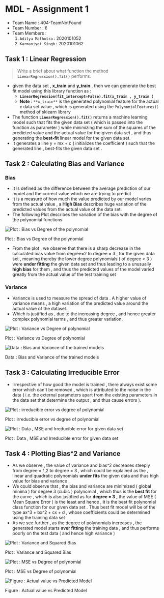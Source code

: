 # MDL - Assignment 1

- Team Name : 404-TeamNotFound
- Team Number : 6
- Team Members :
    1. `Aditya Malhotra` : 2020101052
    2. `Karmanjyot Singh` : 2020101062

## Task 1 : Linear Regression

> Write a brief about what function the method **`LinearRegression().fit()`** performs.
> 
- given the data set , **x_train** and **y_train** , then we can generate the best fit model using this library function as :
    - **`LinearRegression(fit_intercept=False).fit(x_train , y_train )`**
    - **Note** : `**x_train**` is the generated polynomial feature for the actual `x` data set value , which is generated using the `PolynomialFeatures()` method of sklearn library
- The function **`LinearRegression().fit()`**  returns  a machine learning model such that fits the given data set ( which is passed into the function as parameter ) while minimizing the sum of the squares of the predicted value and the actual value for the given data set , and thus generating the **best-fit** linear model for the given data set.
- It generates a line y = mx + c ( initializes the coefficient ) such that the generated line , best-fits the given data set .

## Task 2 : Calculating Bias and Variance

### Bias

- It is defined as the difference between the average prediction of our model and
the correct value which we are trying to predict
- It is a measure of how much the value predicted by our model varies from the actual value , a **High Bias** describes huge variation of the predicted values from the actual value of the data set.
- The following Plot describes the variation of the bias with the degree of the polynomial functions

![Plot : Bias vs Degree of the polynomial](MDL%20-%20Assignment%201%20626e44f02cd9404eaa57be9808810c05/biasPlot.png)

Plot : Bias vs Degree of the polynomial

- From the plot , we observe that there is a sharp decrease in the calculated bias value from degree=2 to degree = 3 , for the given data set , meaning thereby the lower degree polynomials ( of degree < 3 ) were **under fitting** the given data set and thus leading to a unusually **high bias** for them , and thus the predicted values of the model varied greatly from the actual value of the test training set

### Variance

- Variance is used to measure the spread of data . A higher value of variance means , a high variation of the predicted value around the actual value of the dataset.
- Which is justified as , due to the increasing degree , and hence greater complex polynomial terms , and thus greater variation.

![Plot : Variance vs Degree of polynomial](MDL%20-%20Assignment%201%20626e44f02cd9404eaa57be9808810c05/variancePlot.png)

Plot : Variance vs Degree of polynomial

![Data : Bias and Variance of the trained models](MDL%20-%20Assignment%201%20626e44f02cd9404eaa57be9808810c05/Untitled.png)

Data : Bias and Variance of the trained models

## Task 3 : Calculating Irreducible Error

- Irrespective of how good the model is trained , there always exist some error which can't be removed , which is attributed to the noise in the data ( i.e. the external parameters apart from the existing parameters in the data set that determine the output , and thus cause errors ).

![Plot : irreducible error vs degree of polynomial](MDL%20-%20Assignment%201%20626e44f02cd9404eaa57be9808810c05/Irreducible.png)

Plot : irreducible error vs degree of polynomial

![Plot : Data , MSE and Irreducible error for given data set](MDL%20-%20Assignment%201%20626e44f02cd9404eaa57be9808810c05/dataMSEIRR.png)

Plot : Data , MSE and Irreducible error for given data set

## Task 4 : Plotting Bias^2 and Variance

- As we observe , the value of variance and bias^2 decreases steeply from degree = 1,2 to degree = 3 , which could be explained as the , linear and quadratic polynomials **under fits** the given data and thus high value for bias and variance .
- We could observe that , the bias and variance are minimized ( global minima ) for degree 3 (cubic ) polynomial , which thus is the **best fit** for the curve , which is also justified as for **degree = 3** , the value of MSE ( Mean Square Error ) is the least and hence , it is the best fit polynomial class function for our given data set . Thus best fit model will be of the type ax^3 + bx^2 + cx + d , whose coefficients could be determined using the training data set
- As we see further , as the degree of polynomials increases , the generated model starts **over fitting** the training data , and thus performs poorly on the test data ( and hence high variance )

![Plot : Variance and Squared Bias ](MDL%20-%20Assignment%201%20626e44f02cd9404eaa57be9808810c05/BiasVsVariance.png)

Plot : Variance and Squared Bias 

![Plot : MSE vs Degree of polynomial](MDL%20-%20Assignment%201%20626e44f02cd9404eaa57be9808810c05/MSEPlot.png)

Plot : MSE vs Degree of polynomial

![Figure : Actual value vs Predicted Model ](MDL%20-%20Assignment%201%20626e44f02cd9404eaa57be9808810c05/PredictedValue.png.png)

Figure : Actual value vs Predicted Model